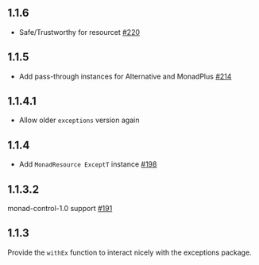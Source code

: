 ## 1.1.6

* Safe/Trustworthy for resourcet [#220](https://github.com/snoyberg/conduit/pull/220)

## 1.1.5

*  Add pass-through instances for Alternative and MonadPlus [#214](https://github.com/snoyberg/conduit/pull/214)

## 1.1.4.1

* Allow older `exceptions` version again

## 1.1.4

* Add `MonadResource ExceptT` instance [#198](https://github.com/snoyberg/conduit/pull/198)

## 1.1.3.2

monad-control-1.0 support [#191](https://github.com/snoyberg/conduit/pull/191)

## 1.1.3

Provide the `withEx` function to interact nicely with the exceptions package.
